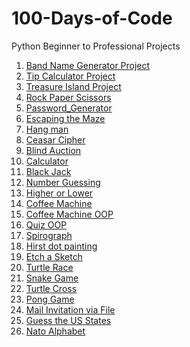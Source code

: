 # 100-Days-of-Code
Python Beginner to Professional Projects
1. [Band Name Generator Project](https://github.com/abhijithvinodnair/100-Days-of-Code/blob/main/Band%20Name%20Generator/Band_Name_Generator.py)
2. [Tip Calculator Project](https://github.com/abhijithvinodnair/100-Days-of-Code/blob/main/Coffee%20Maker%20(OOP)/Tip_Calculator.py)
3. [Treasure Island Project](https://github.com/abhijithvinodnair/100-Days-of-Code/blob/main/Treasure%20Hunt/Treasure_Island.py)
4. [Rock Paper Scissors](https://github.com/abhijithvinodnair/100-Days-of-Code/blob/main/Rock%20Paper%20Scissors/Rock_Paper_Scissors.py)
5. [Password_Generator](https://github.com/abhijithvinodnair/100-Days-of-Code/blob/main/Password%20Generator/Password_Generator.py)
6. [Escaping the Maze](https://github.com/abhijithvinodnair/100-Days-of-Code/blob/main/Escape%20the%20Maze/Escape_the_Maze.md)
7. [Hang man](https://github.com/abhijithvinodnair/100-Days-of-Code/blob/main/Hangman/Hangman.py)
8. [Ceasar Cipher](https://github.com/abhijithvinodnair/100-Days-of-Code/blob/main/Ceasar%20Cipher/Ceasar_Cipher.py)
9. [Blind Auction](https://github.com/abhijithvinodnair/100-Days-of-Code/blob/main/Blind%20Auction/Blind_Auction.py)
10. [Calculator](https://github.com/abhijithvinodnair/100-Days-of-Code/blob/main/Calculator/Calculator.py)
11. [Black Jack](https://github.com/abhijithvinodnair/100-Days-of-Code/blob/main/Black%20Jack/Black_Jack.py)
12. [Number Guessing](https://github.com/abhijithvinodnair/100-Days-of-Code/blob/main/Guess%20the%20Number/Number_Guessing.py)
13. [Higher or Lower](https://github.com/abhijithvinodnair/100-Days-of-Code/blob/main/Higher%20or%20Lower/Higher_or_Lower.py)
14. [Coffee Machine](https://github.com/abhijithvinodnair/100-Days-of-Code/blob/main/Coffee%20Machine/Coffee_Machine.py)
15. [Coffee Machine OOP](https://github.com/abhijithvinodnair/100-Days-of-Code/blob/main/Coffee%20Maker%20(OOP)/Coffee_Maker_OOP.py)
16. [Quiz OOP](https://github.com/abhijithvinodnair/100-Days-of-Code/blob/main/Quiz/quiz_oop.py)
17. [Spirograph](https://github.com/abhijithvinodnair/100-Days-of-Code/blob/main/Turtle/Spirograph.py)
18. [Hirst dot painting](https://github.com/abhijithvinodnair/100-Days-of-Code/blob/main/Turtle/Hirst_Painting.py)
19. [Etch a Sketch](https://github.com/abhijithvinodnair/100-Days-of-Code/blob/main/Turtle/Etch_A_Sketch.py)
20. [Turtle Race](https://github.com/abhijithvinodnair/100-Days-of-Code/blob/main/Turtle/Turtle_Race.py)
21. [Snake Game](https://github.com/abhijithvinodnair/100-Days-of-Code/blob/main/Turtle/Snake%20Game/Snake_Game.py)
22. [Turtle Cross](https://github.com/abhijithvinodnair/100-Days-of-Code/blob/main/Turtle/Turtle%20Crossing/Turtle_Cross.py)
23. [Pong Game](https://github.com/abhijithvinodnair/100-Days-of-Code/blob/main/Pong%20Game/Pong_Game.py)
24. [Mail Invitation via File](https://github.com/abhijithvinodnair/100-Days-of-Code/blob/main/Invitation/Letter.py)
25. [Guess the US States](https://github.com/abhijithvinodnair/100-Days-of-Code/blob/main/Guess%20the%20US%20States%20Game/states_guess.py)
26. [Nato Alphabet](https://github.com/abhijithvinodnair/100-Days-of-Code/blob/main/Nato%20Alphabet/nato.py)

